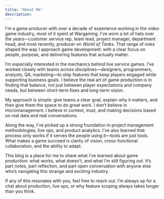 ```yaml
---
title: "About Me"
description: 
---
```


I'm a game producer with over a decade of experience working in the video game industry, most of it spent at Wargaming. I’ve worn a lot of hats over the years—customer service rep, team lead, project manager, department head, and most recently, producer on *World of Tanks*. That range of roles shaped the way I approach game development: with a clear focus on people, purpose, and delivering features that actually matter.

I’m especially interested in the mechanics behind live service games. I’ve worked closely with teams across disciplines—designers, programmers, analysts, QA, marketing—to ship features that keep players engaged while supporting business goals. I believe the real art of game production is in finding that balance, not just between player expectations and company needs, but between short-term fixes and long-term vision.

My approach is simple: give teams a clear goal, explain why it matters, and then give them the space to do great work. I don’t believe in micromanagement. I believe in context, trust, and making decisions based on real data and real conversations.

Along the way, I’ve picked up a strong foundation in project management methodologies, live ops, and product analytics. I’ve also learned that process only works if it serves the people using it—tools are just tools. What makes a game succeed is clarity of vision, cross-functional collaboration, and the ability to adapt.

This blog is a place for me to share what I’ve learned about game production: what works, what doesn’t, and what I’m still figuring out. It’s part notes, part reflection, and part open conversation with anyone else who’s navigating this strange and exciting industry.

If any of this resonates with you, feel free to reach out. I’m always up for a chat about production, live ops, or why feature scoping always takes longer than you think.
